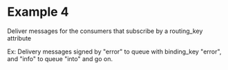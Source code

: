 # Example 4

Deliver messages for the consumers that subscribe by a routing_key attribute

Ex: Delivery messages signed by "error" to queue with binding_key "error", and "info" to queue "into" and go on.